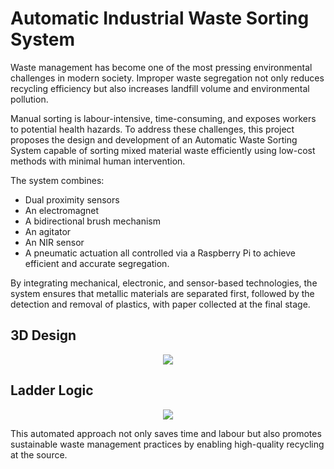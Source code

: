 # Automatic Industrial Waste Sorting System

Waste management has become one of the most pressing environmental challenges in modern society. Improper waste segregation not only reduces recycling efficiency but also increases landfill volume and environmental pollution.

Manual sorting is labour-intensive, time-consuming, and exposes workers to potential health hazards.
To address these challenges, this project proposes the design and development of an Automatic Waste Sorting System capable of sorting mixed material waste efficiently using low-cost methods with minimal human intervention. 

The system combines:
- Dual proximity sensors
- An electromagnet
- A bidirectional brush mechanism
- An agitator
- An NIR sensor
- A pneumatic actuation
all controlled via a Raspberry Pi to achieve efficient and accurate segregation.

By integrating mechanical, electronic, and sensor-based technologies, the system ensures that metallic materials are separated first, followed by the detection and removal of plastics, with paper collected at the final stage.

## 3D Design
<p align="center">
  <img src="https://github.com/user-attachments/assets/b1035968-b8a6-4565-b3c9-e33f22d98d75" />
</p>

## Ladder Logic
<p align="center">
  <img src="https://github.com/user-attachments/assets/b42015b9-3fd9-4821-8e14-df31622f872b" />
</p>



This automated approach not only saves time and labour but also promotes sustainable waste management practices by enabling high-quality recycling at the source.
